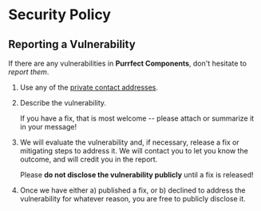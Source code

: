 # Security Policy

## Reporting a Vulnerability

If there are any vulnerabilities in **Purrfect Components**, don't hesitate to _report them_.

1. Use any of the [private contact addresses](https://github.com/Clean-Software/purrfect-components#support).
2. Describe the vulnerability.

   If you have a fix, that is most welcome -- please attach or summarize it in your message!

3. We will evaluate the vulnerability and, if necessary, release a fix or mitigating steps to address it. We will contact you to let you know the outcome, and will credit you in the report.

   Please **do not disclose the vulnerability publicly** until a fix is released!

4. Once we have either a) published a fix, or b) declined to address the vulnerability for whatever reason, you are free to publicly disclose it.
